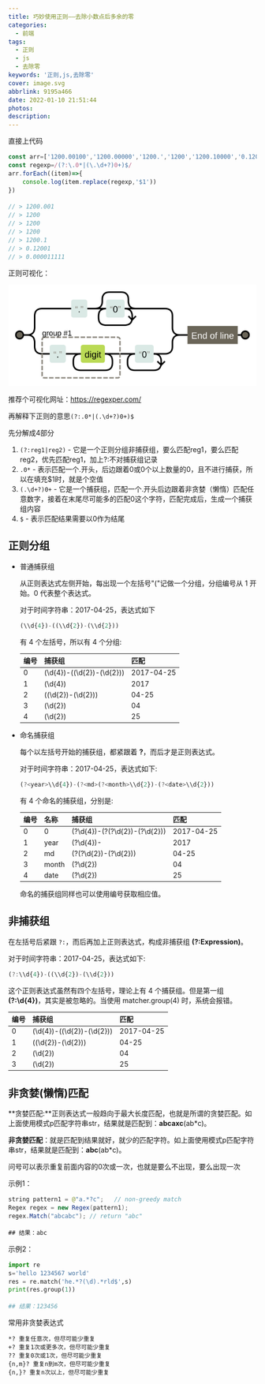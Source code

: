 ```yaml
---
title: 巧妙使用正则——去除小数点后多余的零
categories:
  - 前端
tags:
  - 正则
  - js
  - 去除零
keywords: '正则,js,去除零'
cover: image.svg
abbrlink: 9195a466
date: 2022-01-10 21:51:44
photos:
description:
---
```


直接上代码

```jsx
const arr=['1200.00100','1200.00000','1200.','1200','1200.10000','0.120010000','0.000011111']
const regexp=/(?:\.0*|(\.\d+?)0+)$/
arr.forEach((item)=>{
    console.log(item.replace(regexp,'$1'))
})

// > 1200.001
// > 1200
// > 1200
// > 1200
// > 1200.1
// > 0.12001
// > 0.000011111
```
<!-- more -->
正则可视化：

![image](js-regexp/image.svg)

推荐个可视化网址：https://regexper.com/

<!-- more -->

再解释下正则的意思`(?:.0*|(.\d+?)0+)$`

先分解成4部分

1. `(?:reg1|reg2)` - 它是一个正则分组非捕获组，要么匹配reg1，要么匹配reg2，优先匹配reg1，加上?:不对捕获组记录
2. `.0*` - 表示匹配一个.开头，后边跟着0或0个以上数量的0，且不进行捕获，所以在填充$1时，就是个空值
3. `(.\d+?)0+` - 它是一个捕获组，匹配一个.开头后边跟着非贪婪（懒惰）匹配任意数字，接着在末尾尽可能多的匹配0这个字符，匹配完成后，生成一个捕获组内容
4. `$` - 表示匹配结果需要以0作为结尾

## 正则分组

- 普通捕获组

  从正则表达式左侧开始，每出现一个左括号"("记做一个分组，分组编号从 1 开始。0 代表整个表达式。

  对于时间字符串：2017-04-25，表达式如下

  ```js
  (\\d{4})-((\\d{2})-(\\d{2}))
  ```

  有 4 个左括号，所以有 4 个分组:

  | 编号 | 捕获组                    | 匹配       |
  | :--- | :------------------------ | :--------- |
  | 0    | (\d{4})-((\d{2})-(\d{2})) | 2017-04-25 |
  | 1    | (\d{4})                   | 2017       |
  | 2    | ((\d{2})-(\d{2}))         | 04-25      |
  | 3    | (\d{2})                   | 04         |
  | 4    | (\d{2})                   | 25         |

- 命名捕获组

  每个以左括号开始的捕获组，都紧跟着 **?**，而后才是正则表达式。

  对于时间字符串：2017-04-25，表达式如下:

  ```js
  (?<year>\\d{4})-(?<md>(?<month>\\d{2})-(?<date>\\d{2}))
  ```

  有 4 个命名的捕获组，分别是:

  | 编号 | 名称  | 捕获组                        | 匹配       |
  | :--- | :---- | :---------------------------- | :--------- |
  | 0    | 0     | (?\d{4})-(?(?\d{2})-(?\d{2})) | 2017-04-25 |
  | 1    | year  | (?\d{4})-                     | 2017       |
  | 2    | md    | (?(?\d{2})-(?\d{2}))          | 04-25      |
  | 3    | month | (?\d{2})                      | 04         |
  | 4    | date  | (?\d{2})                      | 25         |

  命名的捕获组同样也可以使用编号获取相应值。

## 非捕获组

在左括号后紧跟 `?:`，而后再加上正则表达式，构成非捕获组 **(?:Expression)**。

对于时间字符串：2017-04-25，表达式如下:

```js
(?:\\d{4})-((\\d{2})-(\\d{2}))
```

这个正则表达式虽然有四个左括号，理论上有 4 个捕获组。但是第一组 **(?:\d{4})**，其实是被忽略的。当使用 matcher.group(4) 时，系统会报错。

| 编号 | 捕获组                    | 匹配       |
| :--- | :------------------------ | :--------- |
| 0    | (\d{4})-((\d{2})-(\d{2})) | 2017-04-25 |
| 1    | ((\d{2})-(\d{2}))         | 04-25      |
| 2    | (\d{2})                   | 04         |
| 3    | (\d{2})                   | 25         |

## 非贪婪(懒惰)匹配

**贪婪匹配:**正则表达式一般趋向于最大长度匹配，也就是所谓的贪婪匹配。如上面使用模式p匹配字符串str，结果就是匹配到：**abcaxc**(ab*c)。

**非贪婪匹配**：就是匹配到结果就好，就少的匹配字符。如上面使用模式p匹配字符串str，结果就是匹配到：**abc**(ab*c)。

问号可以表示重复前面内容的0次或一次，也就是要么不出现，要么出现一次

示例1：

```java
string pattern1 = @"a.*?c";   // non-greedy match 
Regex regex = new Regex(pattern1);
regex.Match("abcabc"); // return "abc"

## 结果：abc
```

示例2：

```python
import re
s='hello 1234567 world'
res = re.match('he.*?(\d).*rld$',s)
print(res.group(1))

## 结果：123456
```

常用非贪婪表达式

```plaintext
*? 重复任意次，但尽可能少重复
+? 重复1次或更多次，但尽可能少重复
?? 重复0次或1次，但尽可能少重复
{n,m}? 重复n到m次，但尽可能少重复
{n,}? 重复n次以上，但尽可能少重复
```